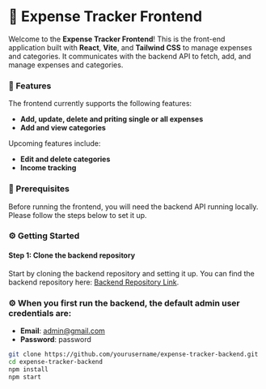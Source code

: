 # 💸 Expense Tracker Frontend

Welcome to the **Expense Tracker Frontend**! This is the front-end application built with **React**, **Vite**, and **Tailwind CSS** to manage expenses and categories. It communicates with the backend API to fetch, add, and manage expenses and categories.

### 🚀 Features

The frontend currently supports the following features:

- **Add, update, delete and priting single or all expenses**
- **Add and view categories**

Upcoming features include:

- **Edit and delete categories**
- **Income tracking**

### 🧰 Prerequisites

Before running the frontend, you will need the backend API running locally. Please follow the steps below to set it up.

### ⚙️ Getting Started

#### Step 1: Clone the backend repository

Start by cloning the backend repository and setting it up. You can find the backend repository here: [Backend Repository Link](https://github.com/yourusername/expense-tracker-backend).

### ⚙️ When you first run the backend, the default admin user credentials are:

- **Email**: admin@gmail.com
- **Password**: password

```bash
git clone https://github.com/yourusername/expense-tracker-backend.git
cd expense-tracker-backend
npm install
npm start
